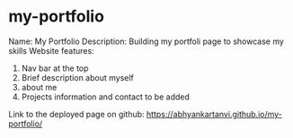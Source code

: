 # my-portfolio

Name: My Portfolio
Description: Building my portfoli page to showcase my skills
Website features:

1. Nav bar at the top
2. Brief description about myself
3. about me
4. Projects information and contact to be added

Link to the deployed page on github: https://abhyankartanvi.github.io/my-portfolio/

